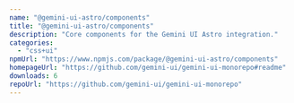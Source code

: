 ```yaml
---
name: "@gemini-ui-astro/components"
title: "@gemini-ui-astro/components"
description: "Core components for the Gemini UI Astro integration."
categories:
  - "css+ui"
npmUrl: "https://www.npmjs.com/package/@gemini-ui-astro/components"
homepageUrl: "https://github.com/gemini-ui/gemini-ui-monorepo#readme"
downloads: 6
repoUrl: "https://github.com/gemini-ui/gemini-ui-monorepo"
---
```

